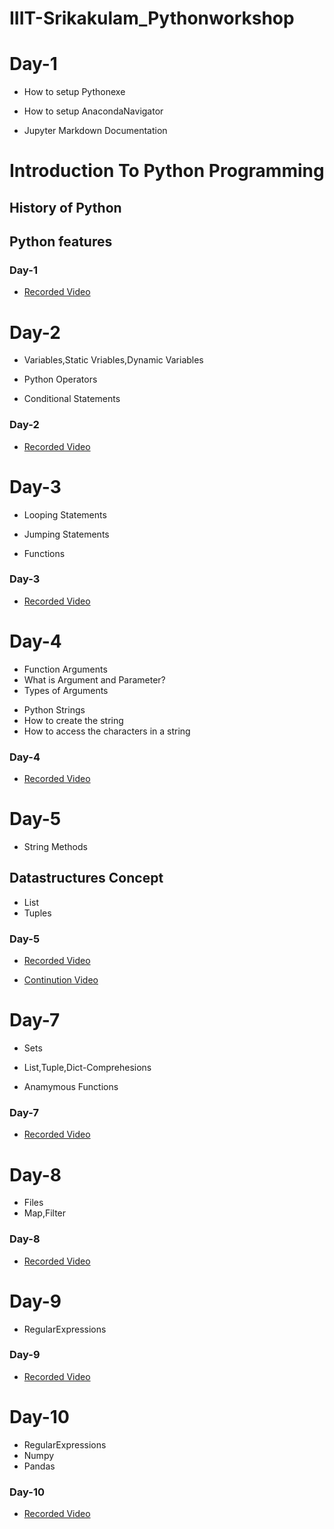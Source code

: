# IIIT-Srikakulam_Pythonworkshop


# Day-1

- How to setup Pythonexe

+ How to setup AnacondaNavigator

* Jupyter Markdown Documentation

# Introduction To Python Programming
## History of Python
## Python features

### Day-1 

- [Recorded Video](https://transcripts.gotomeeting.com/#/s/e86673db481feb05256449b541371f8abfb01e4adc3600c59f9f6e07801351a7)



# Day-2

- Variables,Static Vriables,Dynamic Variables

+ Python Operators

* Conditional Statements


### Day-2

- [Recorded Video](https://transcripts.gotomeeting.com/#/s/1837c5b4107e82ff4a9cebf72d775982ee8dcc0373b80f12abdba795f81f0469)


# Day-3

- Looping Statements

+ Jumping Statements

* Functions


### Day-3

- [Recorded Video](https://transcripts.gotomeeting.com/#/s/97e08122bd54ab0709f7f8e4d264b2d3d65a59af0953bdaedbd733e99f0b9b76)


# Day-4

- Function Arguments
- What is Argument and Parameter?
- Types of Arguments

+ Python Strings
+ How to create the string
+ How to access the characters in a string


### Day-4

- [Recorded Video](https://transcripts.gotomeeting.com/#/s/03a92f99bf3eb9438354d77ba07282cbb377099bd64e663163933d00ebfa2589)

# Day-5

- String Methods

## Datastructures Concept

* List
* Tuples


### Day-5

- [Recorded Video](https://transcripts.gotomeeting.com/#/s/ef27a512bcbbe1d49055f540e0c803b6dc78f25bf5fe19f407ec9f96821b0206)

* [Continution Video](https://transcripts.gotomeeting.com/#/s/8a0698266c814924b1f204f3102fe82ec4cb52dd9387017cb26b0a5842fbb6b2)



# Day-7

- Sets
- List,Tuple,Dict-Comprehesions

- Anamymous Functions


### Day-7

- [Recorded Video](https://transcripts.gotomeeting.com/#/s/e8b3a839b2eeeabac169eca484bda843fe85b27a433f7c65d1897ce8b2b3ac67)

# Day-8

- Files
- Map,Filter


### Day-8

- [Recorded Video](https://transcripts.gotomeeting.com/#/s/8d97381d1d9ef127e941d0427c16f589c1ef1ffb02373ce12b6287a983eaf468)


# Day-9

- RegularExpressions


### Day-9

- [Recorded Video](https://transcripts.gotomeeting.com/#/s/340d1f8b2b0ea73371190305a1f055ad16889ebbeceb4c74b7b40479fd2bea08)

# Day-10

- RegularExpressions
- Numpy
- Pandas


### Day-10

- [Recorded Video](https://transcripts.gotomeeting.com/#/s/33514bf05bdcb0602c374948c35fe2efe393ca1b851c814a7c386af3c78b2705)
